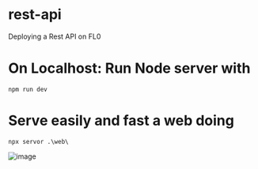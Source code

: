 # rest-api
Deploying a Rest API on FL0

# On Localhost: Run Node server with
```
npm run dev
```

# Serve easily and fast a web doing
```
npx servor .\web\
```

![image](https://github.com/pGarciaAndres/node-2023/assets/30140745/c31d4521-2c5c-4c3c-afe8-a19c66f1b2f5)
